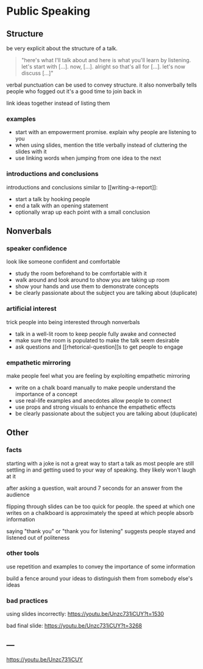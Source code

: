 # Public Speaking

## Structure

be very explicit about the structure of a talk.

> "here's what I'll talk about and here is what you'll learn by listening. let's start with [...]. now, [...]. alright so that's all for [...]. let's now discuss [...]"

verbal punctuation can be used to convey structure. it also nonverbally tells people who fogged out it's a good time to join back in

link ideas together instead of listing them

### examples

- start with an empowerment promise. explain why people are listening to you
- when using slides, mention the title verbally instead of cluttering the slides with it
- use linking words when jumping from one idea to the next

### introductions and conclusions

introductions and conclusions similar to [[writing-a-report]]:

- start a talk by hooking people
- end a talk with an opening statement
- optionally wrap up each point with a small conclusion

## Nonverbals

### speaker confidence

look like someone confident and comfortable

- study the room beforehand to be comfortable with it
- walk around and look around to show you are taking up room
- show your hands and use them to demonstrate concepts
- be clearly passionate about the subject you are talking about (duplicate)

### artificial interest

trick people into being interested through nonverbals

- talk in a well-lit room to keep people fully awake and connected
- make sure the room is populated to make the talk seem desirable
- ask questions and [[rhetorical-question]]s to get people to engage

### empathetic mirroring

make people feel what you are feeling by exploiting empathetic mirroring

- write on a chalk board manually to make people understand the importance of a concept
- use real-life examples and anecdotes allow people to connect
- use props and strong visuals to enhance the empathetic effects
- be clearly passionate about the subject you are talking about (duplicate)

## Other

### facts

starting with a joke is not a great way to start a talk as most people are still settling in and getting used to your way of speaking. they likely won't laugh at it

after asking a question, wait around 7 seconds for an answer from the audience

flipping through slides can be too quick for people. the speed at which one writes on a chalkboard is approximately the speed at which people absorb information

saying "thank you" or "thank you for listening" suggests people stayed and listened out of politeness

### other tools

use repetition and examples to convey the importance of some information

build a fence around your ideas to distinguish them from somebody else's ideas

### bad practices

using slides incorrectly: <https://youtu.be/Unzc731iCUY?t=1530>

bad final slide: <https://youtu.be/Unzc731iCUY?t=3268>

## &mdash;

<https://youtu.be/Unzc731iCUY>
